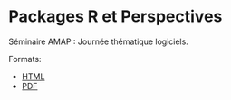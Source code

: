 # Packages R et Perspectives

Séminaire AMAP : Journée thématique logiciels.

Formats:

- [HTML](https://ericmarcon.github.io/Repository/polis-2024.html)
- [PDF](https://ericmarcon.github.io/Repository/polis-2024.pdf)
